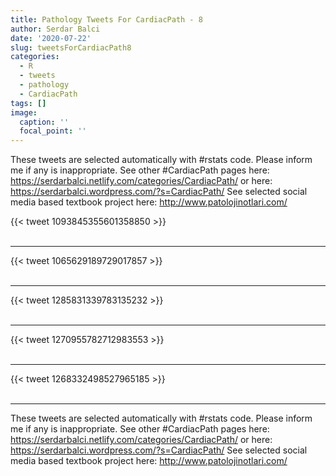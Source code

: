 ```yaml
---
title: Pathology Tweets For CardiacPath - 8
author: Serdar Balci
date: '2020-07-22'
slug: tweetsForCardiacPath8
categories:
  - R
  - tweets
  - pathology
  - CardiacPath
tags: []
image:
  caption: ''
  focal_point: ''
---
```



These tweets are selected automatically with #rstats code. Please inform me if any is inappropriate.
See other #CardiacPath pages here: https://serdarbalci.netlify.com/categories/CardiacPath/  or here: https://serdarbalci.wordpress.com/?s=CardiacPath/ 
See selected social media based textbook project here: http://www.patolojinotlari.com/

{{< tweet 1093845355601358850 >}}
<br>
<br>
<hr>
{{< tweet 1065629189729017857 >}}
<br>
<br>
<hr>
{{< tweet 1285831339783135232 >}}
<br>
<br>
<hr>
{{< tweet 1270955782712983553 >}}
<br>
<br>
<hr>
{{< tweet 1268332498527965185 >}}
<br>
<br>
<hr>


These tweets are selected automatically with #rstats code. Please inform me if any is inappropriate.
See other #CardiacPath pages here: https://serdarbalci.netlify.com/categories/CardiacPath/  or here: https://serdarbalci.wordpress.com/?s=CardiacPath/ 
See selected social media based textbook project here: http://www.patolojinotlari.com/
